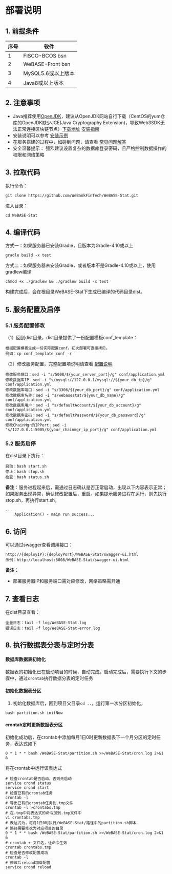 # 部署说明

## 1. 前提条件

| 序号 | 软件                |
| ---- | ------------------- |
| 1    | FISCO-BCOS bsn |
| 2    | WeBASE-Front bsn |
| 3    | MySQL5.6或以上版本  |
| 4    | Java8或以上版本     |


## 2. 注意事项
*  Java推荐使用[OpenJDK](https://openjdk.java.net/ )，建议从OpenJDK网站自行下载（CentOS的yum仓库的OpenJDK缺少JCE(Java Cryptography Extension)，导致Web3SDK无法正常连接区块链节点）[下载地址](https://jdk.java.net/java-se-ri/11) [安装指南](https://openjdk.java.net/install/index.html)
*  安装说明可以参考 [安装示例](./appendix.md#1-安装示例)
*  在服务搭建的过程中，如碰到问题，请查看 [常见问题解答](./appendix.md#2-常见问题)
*  安全温馨提示： 强烈建议设置复杂的数据库登录密码，且严格控制数据操作的权限和网络策略


## 3. 拉取代码
执行命令：
```shell
git clone https://github.com/WeBankFinTech/WeBASE-Stat.git
```
进入目录：

```shell
cd WeBASE-Stat
```

## 4. 编译代码

方式一：如果服务器已安装Gradle，且版本为Gradle-4.10或以上

```shell
gradle build -x test
```

方式二：如果服务器未安装Gradle，或者版本不是Gradle-4.10或以上，使用gradlew编译

```shell
chmod +x ./gradlew && ./gradlew build -x test
```

构建完成后，会在根目录WeBASE-Stat下生成已编译的代码目录dist。

## 5. 服务配置及启停
### 5.1 服务配置修改
（1）回到dist目录，dist目录提供了一份配置模板conf_template：

```
根据配置模板生成一份实际配置conf。初次部署可直接拷贝。
例如：cp conf_template conf -r
```

（2）修改服务配置，完整配置项说明请查看 [配置说明](./appendix.md#3-applicationyml配置项说明)
```shell
修改服务端口：sed -i "s/5008/${your_server_port}/g" conf/application.yml
修改数据库IP：sed -i "s/mysql://127.0.0.1/mysql://${your_db_ip}/g" conf/application.yml
修改数据库端口：sed -i "s/3306/${your_db_port}/g" conf/application.yml
修改数据库名称：sed -i "s/webasestat/${your_db_name}/g" conf/application.yml
修改数据库用户：sed -i "s/defaultAccount/${your_db_account}/g" conf/application.yml
修改数据库密码：sed -i "s/defaultPassword/${your_db_password}/g" conf/application.yml
修改ChainMgr的IPPort：sed -i "s/127.0.0.1:5005/${your_chainmgr_ip_port}/g" conf/application.yml
```

### 5.2 服务启停
在dist目录下执行：
```shell
启动：bash start.sh
停止：bash stop.sh
检查：bash status.sh
```
**备注**：服务进程起来后，需通过日志确认是否正常启动，出现以下内容表示正常；如果服务出现异常，确认修改配置后，重启。如果提示服务进程在运行，则先执行stop.sh，再执行start.sh。

```
...
	Application() - main run success...
```

## 6. 访问

可以通过swagger查看调用接口：

```
http://{deployIP}:{deployPort}/WeBASE-Stat/swagger-ui.html
示例：http://localhost:5008/WeBASE-Stat/swagger-ui.html
```

**备注：** 

- 部署服务器IP和服务端口需对应修改，网络策略需开通

## 7. 查看日志

在dist目录查看：
```shell
全量日志：tail -f log/WeBASE-Stat.log
错误日志：tail -f log/WeBASE-Stat-error.log
```

## 8. 执行数据表分表与定时分表

#### 数据库数据表初始化

数据表的初始化已在启动项目的时候，自动完成。启动完成后，需要执行下文的步骤中，通过`crontab`执行数据分表的定时任务

#### 初始化数据表分区

1. 初始化数据库后，回到项目父目录`cd ..`，运行第一次分区初始化，
```
bash partition.sh initNow
```

#### crontab定时更新数据表分区

初始化成功后，在crontab中添加每月1日0时更新数据表下一个月分区的定时任务，表达式如下

```
0 * 1 * * bash /WeBASE-Stat/partition.sh >>/WeBASE-Stat/cron.log 2>&1 &
```

将在crontab中运行该表达式
```shell
# 检查crontab是否启动，否则先启动
service crond status
service crond start
# 检查已有的crontab任务
crontab -l
# 导出已有的crontab任务到.tmp文件
crontab -l >crontabs.tmp
# 在.tmp中将表达式的命令加到.tmp文件中
vi crontabs.tmp
# 表达式为，每月1日0时执行/WeBASE-Stat/路径中的partition.sh脚本
# 路径需要修改为对应项目的目录
0 * 1 * * bash /WeBASE-Stat/partition.sh >>/WeBASE-Stat/cron.log 2>&1 &
# crontab + 文件名，让命令生效
crontab crontabs.tmp
# 检查是否修改配置成功
crontab -l
# 修改后reload加载配置
service crond reload 
```
